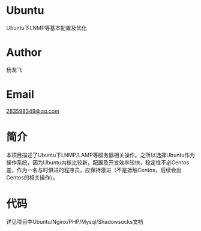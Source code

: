 # Ubuntu
Ubuntu下LNMP等基本配置及优化

# Author
杨龙飞

# Email
283598349@qq.com

# 简介
本项目描述了Ubuntu下LNMP/LAMP等服务器相关操作。之所以选择Ubuntu作为操作系统，因为Ubuntu内核比较新，配置及开发效率较快，稳定性不必Centos差，作为一名与时俱进的程序员，应保持激进（不是抵触Centos，后续会出Centos的相关操作）。

# 代码
详见项目中Ubuntu/Nginx/PHP/Mysql/Shadowsocks文档
